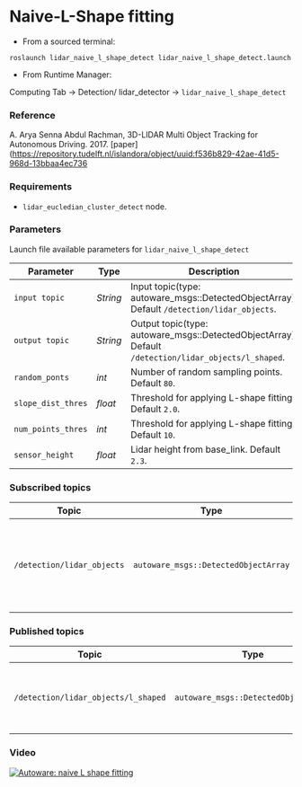 # Naive-L-Shape fitting


* From a sourced terminal:

`roslaunch lidar_naive_l_shape_detect lidar_naive_l_shape_detect.launch`


* From Runtime Manager:

Computing Tab -> Detection/ lidar_detector -> `lidar_naive_l_shape_detect`


### Reference
A. Arya Senna Abdul Rachman, 3D-LIDAR Multi Object Tracking for Autonomous Driving. 2017. [paper](https://repository.tudelft.nl/islandora/object/uuid:f536b829-42ae-41d5-968d-13bbaa4ec736

### Requirements
* `lidar_eucledian_cluster_detect` node.

### Parameters

Launch file available parameters for `lidar_naive_l_shape_detect`

|Parameter| Type| Description|
----------|-----|--------
|`input topic`|*String* |Input topic(type: autoware_msgs::DetectedObjectArray). Default `/detection/lidar_objects`.|
|`output topic`|*String*|Output topic(type: autoware_msgs::DetectedObjectArray). Default `/detection/lidar_objects/l_shaped`.|
|`random_ponts`|*int*|Number of random sampling points. Default `80`.|
|`slope_dist_thres`|*float*|Threshold for applying L-shape fitting. Default `2.0`.|
|`num_points_thres`|*int*|Threshold for applying L-shape fitting.  Default `10`.|
|`sensor_height`|*float*|Lidar height from base_link. Default `2.3`.|


### Subscribed topics

|Topic|Type|Objective|
------|----|---------
|`/detection/lidar_objects`|`autoware_msgs::DetectedObjectArray`|Segmented pointcloud from a clustering algorithm like eucledian cluster.|

### Published topics

|Topic|Type|Objective|
------|----|---------
|`/detection/lidar_objects/l_shaped`|`autoware_msgs::DetectedObjectArray`|L-shape fitting pose and dimension will be published.|


### Video

[![Autoware: naive L shape fitting](https://img.youtube.com/vi/Zd37mE7sXyI/0.jpg)](https://www.youtube.com/watch?v=Zd37mE7sXyI)

